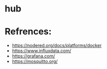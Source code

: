 # hub


# Refrences:

- https://nodered.org/docs/platforms/docker
- https://www.influxdata.com/
- https://grafana.com/
- https://mosquitto.org/
